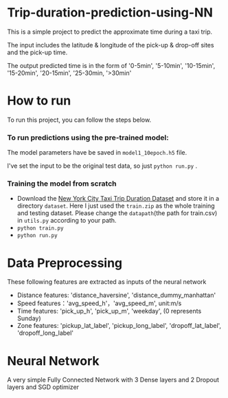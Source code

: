 # Trip-duration-prediction-using-NN
This is a simple project to predict the approximate time during a taxi trip. 

The input includes the latitude & longitude of the pick-up & drop-off sites and the pick-up time.

The output predicted time is in the form of '0-5min', '5-10min', '10-15min', '15-20min', '20-15min', '25-30min, '>30min'

# How to run
To run this project, you can follow the steps below.

### To run predictions using the pre-trained model:
The model parameters have be saved in `model1_10epoch.h5` file. 

I've set the input to be the original test data, so just `python run.py` .

### Training the model from scratch
- Download the [New York City Taxi Trip Duration Dataset](https://www.kaggle.com/c/nyc-taxi-trip-duration/data) and store it in a directory `dataset`. Here I just used the `train.zip` as the whole training and testing dataset. Please change the `datapath`(the path for train.csv) in `utils.py` according to your path.
- `python train.py`
- `python run.py`

# Data Preprocessing
  These following features are extracted as inputs of the neural network
 - Distance features: 'distance_haversine', 'distance_dummy_manhattan'
 - Speed features：'avg_speed_h'，'avg_speed_m', unit:m/s
 - Time features: 'pick_up_h', 'pick_up_m', 'weekday', (0 represents Sunday)
 - Zone features: 'pickup_lat_label', 'pickup_long_label', 'dropoff_lat_label', 'dropoff_long_label'

# Neural Network
A very simple Fully Connected Network with 3 Dense layers and 2 Dropout layers and SGD optimizer

